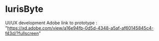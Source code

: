 # lurisByte
UI/UX development
Adobe link to prototype : "https://xd.adobe.com/view/a16e94fb-0d5d-4348-a5af-af60145845c4-f43d/?fullscreen"


